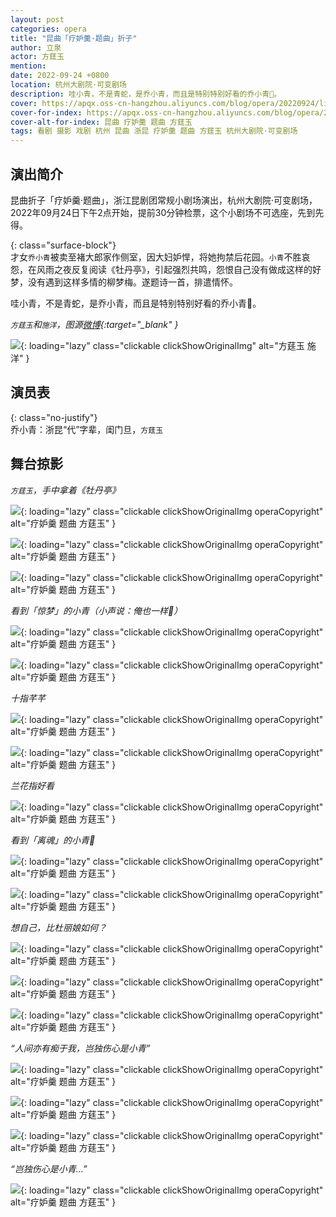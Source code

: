 ```yaml
---
layout: post
categories: opera
title: "昆曲「疗妒羹·题曲」折子"
author: 立泉
actor: 方莛玉
mention: 
date: 2022-09-24 +0800
location: 杭州大剧院·可变剧场
description: 哇小青，不是青蛇，是乔小青，而且是特别特别好看的乔小青🐍。
cover: https://apqx.oss-cn-hangzhou.aliyuncs.com/blog/opera/20220924/liaodugeng_tiqv/DSC02956_thumb.jpg
cover-for-index: https://apqx.oss-cn-hangzhou.aliyuncs.com/blog/opera/20220924/liaodugeng_tiqv/DSC02904_thumb.jpg
cover-alt-for-index: 昆曲 疗妒羹 题曲 方莛玉
tags: 看剧 摄影 戏剧 杭州 昆曲 浙昆 疗妒羹 题曲 方莛玉 杭州大剧院·可变剧场
---
```


## 演出简介

昆曲折子「疗妒羹·题曲」，浙江昆剧团常规小剧场演出，杭州大剧院·可变剧场，2022年09月24日下午2点开始，提前30分钟检票，这个小剧场不可选座，先到先得。

{: class="surface-block"}  
才女`乔小青`被卖至褚大郎家作侧室，因大妇妒悍，将她拘禁后花园。`小青`不胜哀怨，在风雨之夜反复阅读《牡丹亭》，引起强烈共鸣，怨恨自己没有做成这样的好梦，没有遇到这样多情的柳梦梅。遂题诗一首，排遣情怀。

哇小青，不是青蛇，是乔小青，而且是特别特别好看的乔小青🐍。

*`方莛玉`和`施洋`，图源[微博](https://m.weibo.cn/5977928377/4708591863597812){:target="_blank" }*

![](https://apqx.oss-cn-hangzhou.aliyuncs.com/blog/opera/20220924/liaodugeng_tiqv/IMG00000_thumb.jpg){: loading="lazy" class="clickable clickShowOriginalImg" alt="方莛玉 施洋" }

## 演员表

{: class="no-justify"}  
乔小青：浙昆“代”字辈，闺门旦，`方莛玉`  

## 舞台掠影

*`方莛玉`，手中拿着《牡丹亭》*

![](https://apqx.oss-cn-hangzhou.aliyuncs.com/blog/opera/20220924/liaodugeng_tiqv/DSC02897_thumb.jpg){: loading="lazy" class="clickable clickShowOriginalImg operaCopyright" alt="疗妒羹 题曲 方莛玉" }

![](https://apqx.oss-cn-hangzhou.aliyuncs.com/blog/opera/20220924/liaodugeng_tiqv/DSC02904_thumb.jpg){: loading="lazy" class="clickable clickShowOriginalImg operaCopyright" alt="疗妒羹 题曲 方莛玉" }

![](https://apqx.oss-cn-hangzhou.aliyuncs.com/blog/opera/20220924/liaodugeng_tiqv/DSC02909_thumb.jpg){: loading="lazy" class="clickable clickShowOriginalImg operaCopyright" alt="疗妒羹 题曲 方莛玉" }

*看到「惊梦」的小青（小声说：俺也一样🤫）*

![](https://apqx.oss-cn-hangzhou.aliyuncs.com/blog/opera/20220924/liaodugeng_tiqv/DSC02917_thumb.jpg){: loading="lazy" class="clickable clickShowOriginalImg operaCopyright" alt="疗妒羹 题曲 方莛玉" }

![](https://apqx.oss-cn-hangzhou.aliyuncs.com/blog/opera/20220924/liaodugeng_tiqv/DSC02985_thumb.jpg){: loading="lazy" class="clickable clickShowOriginalImg operaCopyright" alt="疗妒羹 题曲 方莛玉" }

*十指芊芊*

![](https://apqx.oss-cn-hangzhou.aliyuncs.com/blog/opera/20220924/liaodugeng_tiqv/DSC02946.jpg){: loading="lazy" class="clickable clickShowOriginalImg operaCopyright" alt="疗妒羹 题曲 方莛玉" }

![](https://apqx.oss-cn-hangzhou.aliyuncs.com/blog/opera/20220924/liaodugeng_tiqv/DSC02941_thumb.jpg){: loading="lazy" class="clickable clickShowOriginalImg operaCopyright" alt="疗妒羹 题曲 方莛玉" }

*兰花指好看*

![](https://apqx.oss-cn-hangzhou.aliyuncs.com/blog/opera/20220924/liaodugeng_tiqv/DSC02948.jpg){: loading="lazy" class="clickable clickShowOriginalImg operaCopyright" alt="疗妒羹 题曲 方莛玉" }

*看到「离魂」的小青🙁*

![](https://apqx.oss-cn-hangzhou.aliyuncs.com/blog/opera/20220924/liaodugeng_tiqv/DSC02954_thumb.jpg){: loading="lazy" class="clickable clickShowOriginalImg operaCopyright" alt="疗妒羹 题曲 方莛玉" }

![](https://apqx.oss-cn-hangzhou.aliyuncs.com/blog/opera/20220924/liaodugeng_tiqv/DSC02955_thumb.jpg){: loading="lazy" class="clickable clickShowOriginalImg operaCopyright" alt="疗妒羹 题曲 方莛玉" }

*想自己，比杜丽娘如何？*

![](https://apqx.oss-cn-hangzhou.aliyuncs.com/blog/opera/20220924/liaodugeng_tiqv/DSC02956_thumb.jpg){: loading="lazy" class="clickable clickShowOriginalImg operaCopyright" alt="疗妒羹 题曲 方莛玉" }

![](https://apqx.oss-cn-hangzhou.aliyuncs.com/blog/opera/20220924/liaodugeng_tiqv/DSC02962_thumb.jpg){: loading="lazy" class="clickable clickShowOriginalImg operaCopyright" alt="疗妒羹 题曲 方莛玉" }

![](https://apqx.oss-cn-hangzhou.aliyuncs.com/blog/opera/20220924/liaodugeng_tiqv/DSC02965_thumb.jpg){: loading="lazy" class="clickable clickShowOriginalImg operaCopyright" alt="疗妒羹 题曲 方莛玉" }

*“人间亦有痴于我，岂独伤心是小青”*

![](https://apqx.oss-cn-hangzhou.aliyuncs.com/blog/opera/20220924/liaodugeng_tiqv/DSC03047_thumb.jpg){: loading="lazy" class="clickable clickShowOriginalImg operaCopyright" alt="疗妒羹 题曲 方莛玉" }

![](https://apqx.oss-cn-hangzhou.aliyuncs.com/blog/opera/20220924/liaodugeng_tiqv/DSC03052_thumb.jpg){: loading="lazy" class="clickable clickShowOriginalImg operaCopyright" alt="疗妒羹 题曲 方莛玉" }

![](https://apqx.oss-cn-hangzhou.aliyuncs.com/blog/opera/20220924/liaodugeng_tiqv/DSC03054_thumb.jpg){: loading="lazy" class="clickable clickShowOriginalImg operaCopyright" alt="疗妒羹 题曲 方莛玉" }

*“岂独伤心是小青...”*

![](https://apqx.oss-cn-hangzhou.aliyuncs.com/blog/opera/20220924/liaodugeng_tiqv/DSC03068_thumb.jpg){: loading="lazy" class="clickable clickShowOriginalImg operaCopyright" alt="疗妒羹 题曲 方莛玉" }


